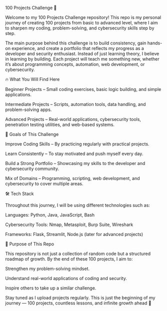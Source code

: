 100 Projects Challenge 🚀

Welcome to my 100 Projects Challenge repository!
This repo is my personal journey of creating 100 projects from basic to advanced level, where I aim to sharpen my coding, problem-solving, and cybersecurity skills step by step.

The main purpose behind this challenge is to build consistency, gain hands-on experience, and create a portfolio that reflects my progress as a developer and security enthusiast. Instead of just learning theory, I believe in learning by building. Each project will teach me something new, whether it’s about programming concepts, automation, web development, or cybersecurity.

🔥 What You Will Find Here

Beginner Projects – Small coding exercises, basic logic building, and simple applications.

Intermediate Projects – Scripts, automation tools, data handling, and problem-solving apps.

Advanced Projects – Real-world applications, cybersecurity tools, penetration testing utilities, and web-based systems.

🎯 Goals of This Challenge

Improve Coding Skills – By practicing regularly with practical projects.

Learn Consistently – To stay motivated and push myself every day.

Build a Strong Portfolio – Showcasing my skills to the developer and cybersecurity community.

Mix of Domains – Programming, scripting, web development, and cybersecurity to cover multiple areas.

🛠 Tech Stack

Throughout this journey, I will be using different technologies such as:

Languages: Python, Java, JavaScript, Bash

Cybersecurity Tools: Nmap, Metasploit, Burp Suite, Wireshark

Frameworks: Flask, Streamlit, Node.js (later for advanced projects)

📌 Purpose of This Repo

This repository is not just a collection of random code but a structured roadmap of growth. By the end of these 100 projects, I aim to:

Strengthen my problem-solving mindset.

Understand real-world applications of coding and security.

Inspire others to take up a similar challenge.

Stay tuned as I upload projects regularly. This is just the beginning of my journey — 100 projects, countless lessons, and infinite growth ahead 🚀
